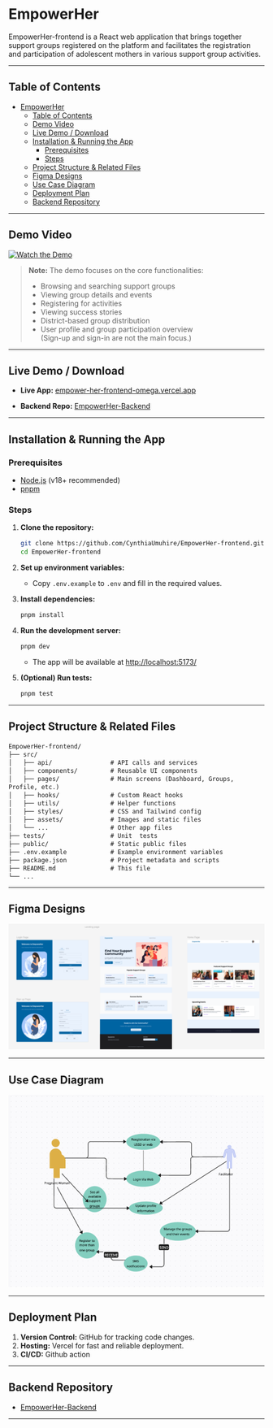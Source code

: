 # EmpowerHer

EmpowerHer-frontend is a React web application that brings together support groups registered on the platform and facilitates the registration and participation of adolescent mothers in various support group activities.

---

## Table of Contents

- [EmpowerHer](#empowerher)
  - [Table of Contents](#table-of-contents)
  - [Demo Video](#demo-video)
  - [Live Demo / Download](#live-demo--download)
  - [Installation \& Running the App](#installation--running-the-app)
    - [Prerequisites](#prerequisites)
    - [Steps](#steps)
  - [Project Structure \& Related Files](#project-structure--related-files)
  - [Figma Designs](#figma-designs)
  - [Use Case Diagram](#use-case-diagram)
  - [Deployment Plan](#deployment-plan)
  - [Backend Repository](#backend-repository)

---

## Demo Video

[![Watch the Demo](https://youtu.be/puIWICosN_Q)](https://youtu.be/puIWICosN_Q)

> **Note:** The demo focuses on the core functionalities:  
> - Browsing and searching support groups  
> - Viewing group details and events  
> - Registering for activities  
> - Viewing success stories  
> - District-based group distribution  
> - User profile and group participation overview  
> (Sign-up and sign-in are not the main focus.)

---

## Live Demo / Download

- **Live App:** [empower-her-frontend-omega.vercel.app
](empower-her-frontend-omega.vercel.app
)  
 

- **Backend Repo:** [EmpowerHer-Backend](https://github.com/CynthiaUmuhire/EmpowerHer-Backend.git)


---

## Installation & Running the App

### Prerequisites

- [Node.js](https://nodejs.org/) (v18+ recommended)
- [pnpm](https://pnpm.io/)

### Steps

1. **Clone the repository:**
   ```sh
   git clone https://github.com/CynthiaUmuhire/EmpowerHer-frontend.git
   cd EmpowerHer-frontend
   ```

2. **Set up environment variables:**
   - Copy `.env.example` to `.env` and fill in the required values.

3. **Install dependencies:**
   ```sh
   pnpm install
   ```

4. **Run the development server:**
   ```sh
   pnpm dev
   ```
   - The app will be available at [http://localhost:5173/](http://localhost:5173/)

5. **(Optional) Run tests:**
   ```sh
   pnpm test
   ```

---

## Project Structure & Related Files

```
EmpowerHer-frontend/
├── src/
│   ├── api/                # API calls and services
│   ├── components/         # Reusable UI components
│   ├── pages/              # Main screens (Dashboard, Groups, Profile, etc.)
│   ├── hooks/              # Custom React hooks
│   ├── utils/              # Helper functions
│   ├── styles/             # CSS and Tailwind config
│   ├── assets/             # Images and static files
│   └── ...                 # Other app files
├── tests/                  # Unit  tests
├── public/                 # Static public files
├── .env.example            # Example environment variables
├── package.json            # Project metadata and scripts
├── README.md               # This file
└── ...
```

---

## Figma Designs

![Figma Screenshot](<Screenshot 2025-06-07 at 00.22.50.png>)

---

## Use Case Diagram

![Use Case Diagram](image.png)

---

## Deployment Plan


1. **Version Control:** GitHub for tracking code changes.
2. **Hosting:** Vercel for fast and reliable deployment.
3. **CI/CD:** Github action 
 
---

## Backend Repository

- [EmpowerHer-Backend](https://github.com/CynthiaUmuhire/EmpowerHer-Backend.git)

---


